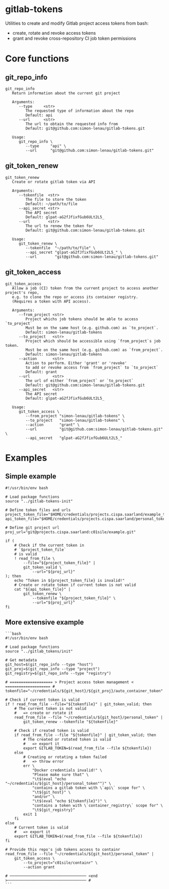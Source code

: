 # gitlab-tokens



Utilities to create and modify Gitlab project access tokens from bash:

- create, rotate and revoke access tokens
- grant and revoke cross-repository CI job token permissions

# Core functions

## git_repo_info
<pre class="r-output"><code>git_repo_info   
   Return information about the current git project

   Arguments:      
      --type     &lt;str&gt; 
         The requested type of information about the repo
         Default: api
      --url      &lt;str&gt; 
         The url to obtain the requested info from
         Default: git@github.com:simon-lenau/gitlab-tokens.git

   Usage:      
      git_repo_info \
         --type     "api" \
         --url      "git@github.com:simon-lenau/gitlab-tokens.git"
</code></pre>

## git_token_renew
<pre class="r-output"><code>git_token_renew   
   Create or rotate gitlab token via API

   Arguments:      
      --tokenfile  &lt;str&gt; 
         The file to store the token
         Default: ~/path/to/file
      --api_secret &lt;str&gt; 
         The API secret
         Default: glpat-aG2fJfixfGub6ULt2L5_
      --url        &lt;str&gt; 
         The url to renew the token for
         Default: git@github.com:simon-lenau/gitlab-tokens.git

   Usage:      
      git_token_renew \
         --tokenfile  "~/path/to/file" \
         --api_secret "glpat-aG2fJfixfGub6ULt2L5_" \
         --url        "git@github.com:simon-lenau/gitlab-tokens.git"
</code></pre>

## git_token_access
<pre class="r-output"><code>git_token_access   
   Allow a job (CI) token from the current project to access another project's repo,
   e.g. to clone the repo or access its container registry.
   (Requires a token with API access).

   Arguments:      
      --from_project &lt;str&gt; 
         Project whichs job tokens should be able to access `to_project`
         Must be on the same host (e.g. github.com) as `to_project`.
         Default: simon-lenau/gitlab-tokens
      --to_project   &lt;str&gt; 
         Project which should be accessible using `from_project`s job token.
         Must be on the same host (e.g. github.com) as `from_project`.
         Default: simon-lenau/gitlab-tokens
      --action       &lt;str&gt; 
         Action to perform. Either 'grant' or 'revoke'
         to add or revoke access from `from_project` to `to_project`
         Default: grant
      --url          &lt;str&gt; 
         The url of either `from_project` or `to_project`
         Default: git@github.com:simon-lenau/gitlab-tokens.git
      --api_secret   &lt;str&gt; 
         The API secret
         Default: glpat-aG2fJfixfGub6ULt2L5_

   Usage:      
      git_token_access \
         --from_project "simon-lenau/gitlab-tokens" \
         --to_project   "simon-lenau/gitlab-tokens" \
         --action       "grant" \
         --url          "git@github.com:simon-lenau/gitlab-tokens.git" \
         --api_secret   "glpat-aG2fJfixfGub6ULt2L5_"
</code></pre>

# Examples

## Simple example

<pre class="r-output"><code>#!/usr/bin/env bash

# Load package functions
source "../gitlab-tokens-init"

# Define token files and urls
project_token_file="$HOME/credentials/projects.cispa.saarland/example_token"
api_token_file="$HOME/credentials/projects.cispa.saarland/personal_token"

# Define git project url
proj_url="git@projects.cispa.saarland:c01sile/example.git"

if (
    # Check if the current token in
    # `$project_token_file`
    # is valid
    ! read_from_file \
        --file="${project_token_file}" |
        git_token_valid \
            --url="${proj_url}"
); then
    echo "Token in ${project_token_file} is invalid!"
    # Create or rotate token if current token is not valid
    cat "${api_token_file}" |
        git_token_renew \
            --tokenfile "${project_token_file}" \
            --url="${proj_url}"
fi
</code></pre>

## More extensive example 

<pre class="r-output"><code>```bash
#!/usr/bin/env bash

# Load package functions
source "../gitlab_tokens/init"

# Get metadata
git_host=$(git_repo_info --type "host")
git_proj=$(git_repo_info --type "project")
git_registry=$(git_repo_info --type "registry")

# =================== &gt; Project access token management &lt; ==================== #
tokenfile="~/credentials/${git_host}/${git_proj}/auto_container_token"

# Check if current token is valid
if ! read_from_file --file="${tokenfile}" | git_token_valid; then
    # The current token is not valid
    #   =&gt; create or rotate it
    read_from_file --file "~/credentials/${git_host}/personal_token" |
        git_token_renew --tokenfile "${tokenfile}"

    # Check if created token is valid
    if read_from_file --file "${tokenfile}" | git_token_valid; then
        # The created or rotated token is valid
        #   =&gt; export it
        export GITLAB_TOKEN=$(read_from_file --file ${tokenfile})
    else
        # Creating or rotating a token failed
        #   =&gt; throw error
        err \
            "Docker credentials invalid!" \
            "Please make sure that" \
            "\t$(eval "echo "~/credentials/${git_host}/personal_token"")" \
            "contains a gitlab token with \`api\` scope for" \
            "\t${git_host}" \
            "and/or" \
            "\t$(eval "echo ${tokenfile}")" \
            "contains a token with \`container_registry\` scope for" \
            "\t${git_registry}"
        exit 1
    fi
else
    # Current token is valid
    #   =&gt; export it
    export GITLAB_TOKEN=$(read_from_file --file ${tokenfile})
fi

# Provide this repo's job tokens access to containr
read_from_file --file "~/credentials/${git_host}/personal_token" |
    git_token_access \
        --to_project="c01sile/containr" \
        --action grant

# ────────────────────────────────── &lt;end &gt;─────────────────────────────────── #
```
</code></pre>
